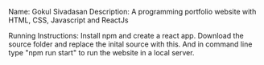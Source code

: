 Name: Gokul Sivadasan
Description:
  A programming portfolio website with HTML, CSS, Javascript and ReactJs
  
Running Instructions:
  Install npm and create a react app. Download the source folder and replace the inital source with this. And in command line type "npm run start" to run the website in a local server.
  
